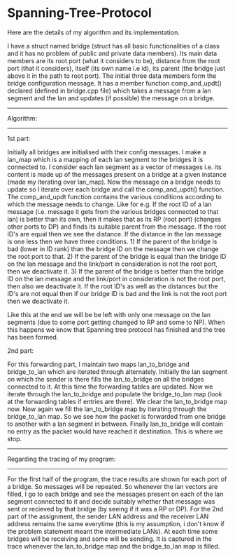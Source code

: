 # Spanning-Tree-Protocol
Here are the details of my algorithm and its implementation.

I have a struct named bridge (struct has all basic functionalities of a class and it has no problem of public and private data members). Its main data members are its root port (what it considers to be), distance from the root port (that it considers), itself (its own name i.e id), its parent (the bridge just above it in the path to root port). The initial three data members form the bridge configuration message. It has a member function comp_and_updt() declared (defined in bridge.cpp file) which takes a message from a lan segment and the lan and updates (if possible) the message on a bridge.

__________
Algorithm:
__________
1st part:

Initially all bridges are initialised with their config messages. I make a lan_map which is a mapping of each lan segment to the bridges it is connected to. I consider each lan segment as a vector of messages i.e. its content is made up of the messages present on a bridge at a given instance (made my iterating over lan_map). Now the message on a bridge needs to update so I iterate over each bridge and call the comp_and_updt() function. The comp_and_updt function contains the various conditions according to which the message needs to change. Like for e.g. If the root ID of a lan message (i.e. message it gets from the various bridges connected to that lan) is better than its own, then it makes that as its RP (root port) (changes other ports to DP) and finds its suitable parent from the message.
If the root ID's are equal then we see the distance. If the distance in the lan message is one less then we have three conditions. 1) If the parent of the bridge is bad (lower in ID rank) than the bridge ID on the message then we change the root port to that. 2) If the parent of the bridge is equal than the bridge ID on the lan message and the link/port in consideration is not the root port, then we deactivate it. 3) If the parent of the bridge is better than the bridge ID on the lan message and the link/port in consideration is not the root port, then also we deactivate it.
If the root ID's as well as the distances but the ID's are not equal then if our bridge ID is bad and the link is not the root port then we deactivate it.

Like this at the end we will be be left with only one message on the lan segments (due to some port getting changed to RP and some to NP). When this happens we know that Spanning tree protocol has finished and the tree has been formed.


2nd part:

For this forwarding part, I maintain two maps lan_to_bridge and bridge_to_lan which are iterated through alternately. Initially the lan segment on which the sender is there fills the lan_to_bridge on all the bridges connected to it. At this time the forwarding tables are updated. Now we iterate through the lan_to_bridge and populate the bridge_to_lan map (look at the forwarding tables if entries are there). We clear the lan_to_bridge map now. Now again we fill the lan_to_bridge map by iterating through the bridge_to_lan map. So we see how the packet is forwarded from one bridge to another with a lan segment in between. Finally lan_to_bridge will contain no entry as the packet would have reached it destination. This is where we stop.

____________________________________
Regarding the tracing of my program:
____________________________________

For the first half of the program, the trace results are shown for each port of a bridge. So messages will be repeated. So whenever the lan vectors are filled, I go to each bridge and see the messages present on each of the lan segment connected to it and decide suitably whether that message was sent or recieved by that bridge (by seeing if it was a RP or DP).
For the 2nd part of the assignment, the sender LAN address and the receiver LAN address remains the same everytime (this is my assumption, i don't know if the problem statement meant the intermediate LANs). At each time some bridges will be receiving and some will be sending. It is captured in the trace whenever the lan_to_bridge map and the bridge_to_lan map is filled.
